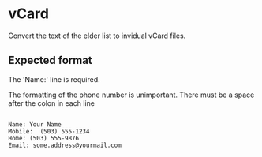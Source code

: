
# vCard

Convert the text of the elder list to invidual vCard files.

## Expected format

The 'Name:' line is required.

The formatting of the phone number is unimportant.
There must be a space after the colon in each line

```

Name: Your Name
Mobile:  (503) 555-1234
Home: (503) 555-9876
Email: some.address@yourmail.com

```


